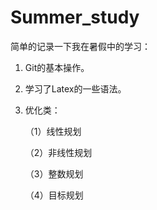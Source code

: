 # Summer_study

简单的记录一下我在暑假中的学习：

1. Git的基本操作。

2. 学习了Latex的一些语法。

3. 优化类：

    （1）线性规划

    （2）非线性规划

    （3）整数规划

    （4）目标规划